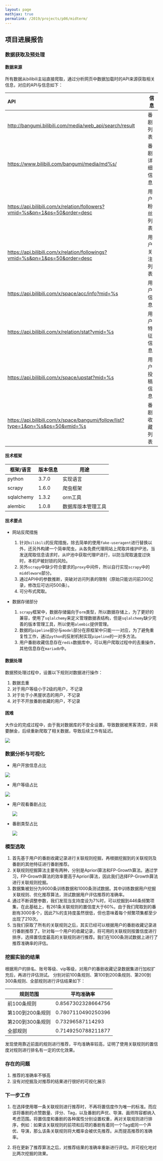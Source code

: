 ```yaml
---
layout: page
mathjax: true
permalink: /2019/projects/p06/midterm/
---
```


## 项目进展报告

### 数据获取及预处理

#### 数据来源

所有数据从bilibili主站直接爬取，通过分析网页中数据加载时的API来源获取相关信息，对应的API与信息如下：

| API                                                          | 信息         |
| :----------------------------------------------------------- | ------------ |
| http://bangumi.bilibili.com/media/web_api/search/result      | 番剧列表     |
| https://www.bilibili.com/bangumi/media/md%s/                 | 番剧详细信息 |
| https://api.bilibili.com/x/relation/followers?vmid=%s&pn=1&ps=50&order=desc | 用户粉丝列表 |
| https://api.bilibili.com/x/relation/followings?vmid=%s&pn=1&ps=50&order=desc | 用户关注列表 |
| https://api.bilibili.com/x/space/acc/info?mid=%s             | 用户信息     |
| https://api.bilibili.com/x/relation/stat?vmid=%s             | 用户特征信息 |
| https://api.bilibili.com/x/space/upstat?mid=%s               | 用户投稿信息 |
| https://api.bilibili.com/x/space/bangumi/follow/list?type=1&pn=%s&ps=50&vmid=%s | 番剧收藏列表 |



#### 技术框架

| 框架/语言  | 版本信息 | 用途               |
| ---------- | -------- | ------------------ |
| python     | 3.7.0    | 实现语言           |
| scrapy     | 1.6.0    | 爬虫框架           |
| sqlalchemy | 1.3.2    | orm工具            |
| alembic    | 1.0.8    | 数据库版本管理工具 |



#### 技术要点

* 网站反爬措施
  1. 针对`bilibili`的反爬措施，除去简单的使用`fake-useragent`进行替换以外，还另外构建一个简单爬虫，从各免费代理网站上爬取并维护IP池，当发送爬取信息请求时，从IP池中获取代理IP进行，以防当爬取速度过快时，本机IP被封锁的风险。
  2. 另外`scrapy`中缺少符合要求的`proxy`中间件，所以自行实现`scrapy`中的`middleware`部分。
  3. 通过API中的参数推断，突破对访问列表的限制（原始只能访问前200记录，修改后可访问500条）。
  4. 可分布式爬取。

* 数据存储部分
  1. `scrapy`框架中，数据存储偏向于`orm`类型，所以数据存储上，为了更好的兼容，使用了`sqlalchemy`来定义管理数据表结构，但是`sqlalchemy`缺少完善的版本管理工具，所以使用`alembic`提供管理。
  2. 数据的`pipeline`部分与`model`部分在原框架中只能一一对应，为了避免重复性工作，通过`python`的反射机制实现`pipeline`的一对多方法。
  3. 用户番剧收藏信息存在`redis`数据库中，可以用户爬取过程中的去重操作，其他信息存在`mariadb`中。



#### 数据处理

数据预处理过程中，设置以下规则对数据进行操作：

1. 数据去重
2. 对于用户等级小于2级的用户，不记录
3. 对于处于小黑屋状态的用户，不记录
4. 对于不开放番剧收藏的用户，不记录



#### 困难

大作业的完成过程中，由于我对数据库的不安全设置，导致数据被黑客清空，并索要酬金，后续重新爬取了相关数据，导致后续工作有延迟。

![](https://ws1.sinaimg.cn/large/005J7jqOly1g4moosjbjkj30zd0qygoi.jpg)



### 数据分析与可视化

* 用户开放信息占比

![](https://ws1.sinaimg.cn/large/005J7jqOly1g4mp808k2zj309e056dfu.jpg)

* 用户等级占比

![](https://ws1.sinaimg.cn/large/005J7jqOly1g4mpjnwx5dj306t05m74c.jpg)

* 用户观看番剧占比

  ![](https://ws1.sinaimg.cn/large/005J7jqOly1g4mpvmkowaj308t069glt.jpg)

* 番剧类型占比

  ![](https://ws1.sinaimg.cn/large/005J7jqOly1g4mqwnets2j30o00803yw.jpg)

### 模型选取

1. 首先基于用户的番剧收藏记录进行关联规则挖掘，再根据挖掘到的关联规则及番剧的其他特征进行番剧推荐。
2. 关联规则挖掘算法主要有两种，分别是Apriori算法和FP-Growth算法。通过学习，FP-Growth算法的效率要高于Apriori算法，因此我们选择FP-Growth算法进行关联规则挖掘。
3. 数据集被划分为9000条训练数据和1000条测试数据。其中训练数据用户挖掘关联规则、优化推荐算法，测试数据用户评估推荐的准确率。
4. 通过不断调整参数，我们发现当支持度设为7%时，可以挖掘到446条频繁项集，在此基础上，有261条关联规则的置信度大于60%。由于我们爬取到的番剧有3000多个，因此7%的支持度虽然很低，但也意味着每个频繁项集都至少出现了210次。
5. 当我们获取了所有的关联规则之后，其实已经可以根据用户的番剧收藏记录进行番剧推荐了。针对每一个用户的收藏记录，将可用的关联规则按置信度进行排序，选择置信度最高的关联规则进行推荐。我们在1000条测试数据上进行了推荐准确率的评估。



### 挖掘实验的结果

根据用户的排名、账号等级、vip等级，对用户的番剧收藏记录数据集进行加权扩充后，再进行评估测试。
分别对前100条规则、第100到200条规则、第200到300条规则、全部规则进行评估结果如下：

|规则范围		|平均准确率			|
|---------------|------------------|
|前100条规则		|0.8567302328664756|
|第100到200条规则|0.7807110490250396|
|第200到300条规则|0.73296587114293|
|全部规则		|0.7149250788211877|

发现使用靠近前面的规则进行推荐，平均准确率较高，证明了使用关联规则的置信度对规则进行排名有一定的优化效果。

### 存在的问题

1. 推荐的准确率不够高
2. 没有对挖掘及对推荐的结果进行很好的可视化展示



### 下一步工作

1. 在选择使用哪一条关联规则进行推荐时，不再将置信度作为唯一的标准。而应该将番剧的点赞数量、评分、Tag，以及番剧的声优、导演、画师阵容都纳入考虑范围。将置信度和番剧的各种属性分别设置权重，再对关联规则进行排序，例如：如果该关联规则的前项和后项的番剧有着同一个Tag或同一个声优、导演，那么该条关联规则将大概率会被优先推荐。从而提高推荐的准确率。

2. 将在更新了推荐算法之后，对推荐结果的准确率重新进行评估。并可视化地对比两次挖掘的效果。

   